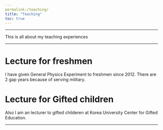 ```yaml
---
permalink:/teaching/
title: "Teaching"
toc: true
---
```

* * *
This is all about my teaching experiences
* * *
# Lecture for freshmen
I have given General Physics Experiment to freshmen since 2012. There are 2 gap years because of serving military.

# Lecture for Gifted children
Also I am an lecturer to gifted childeren at Korea University Center for Gifted Education.

---

